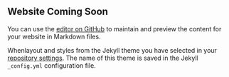 ## Website Coming Soon

You can use the [editor on GitHub](https://github.com/AhmedSalama1/AhmedSalama1.github.io/edit/master/index.md) to maintain and preview the content for your website in Markdown files.

Whenlayout and styles from the Jekyll theme you have selected in your [repository settings](https://github.com/AhmedSalama1/AhmedSalama1.github.io/settings). The name of this theme is saved in the Jekyll `_config.yml` configuration file.
